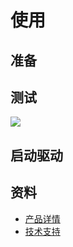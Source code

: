 # 使用

## 准备


## 测试


![](./imgs/ld19_test.png)

## 启动驱动






## 资料

* [产品详情](https://www.ldrobot.com/product/111)
* [技术支持](https://www.ldrobot.com/download/111)

